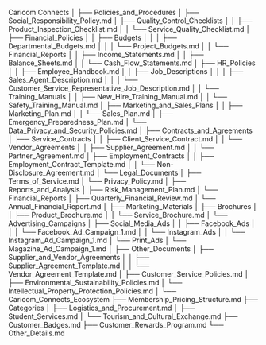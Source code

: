 Caricom Connects
│
├── Policies_and_Procedures
│ ├── Social_Responsibility_Policy.md
│ ├── Quality_Control_Checklists
│ │ ├── Product_Inspection_Checklist.md
│ │ └── Service_Quality_Checklist.md
│ ├── Financial_Policies
│ │ ├── Budgets
│ │ │ ├── Departmental_Budgets.md
│ │ │ └── Project_Budgets.md
│ │ └── Financial_Reports
│ │ ├── Income_Statements.md
│ │ ├── Balance_Sheets.md
│ │ └── Cash_Flow_Statements.md
│ ├── HR_Policies
│ │ ├── Employee_Handbook.md
│ │ ├── Job_Descriptions
│ │ │ ├── Sales_Agent_Description.md
│ │ │ └── Customer_Service_Representative_Job_Description.md
│ │ └── Training_Manuals
│ │ ├── New_Hire_Training_Manual.md
│ │ └── Safety_Training_Manual.md
│ ├── Marketing_and_Sales_Plans
│ │ ├── Marketing_Plan.md
│ │ └── Sales_Plan.md
│ ├── Emergency_Preparedness_Plan.md
│ └── Data_Privacy_and_Security_Policies.md
│
├── Contracts_and_Agreements
│ ├── Service_Contracts
│ │ ├── Client_Service_Contract.md
│ │ └── Vendor_Agreements
│ │ ├── Supplier_Agreement.md
│ │ └── Partner_Agreement.md
│ ├── Employment_Contracts
│ │ ├── Employment_Contract_Template.md
│ │ └── Non-Disclosure_Agreement.md
│ └── Legal_Documents
│ ├── Terms_of_Service.md
│ └── Privacy_Policy.md
│
├── Reports_and_Analysis
│ ├── Risk_Management_Plan.md
│ └── Financial_Reports
│ ├── Quarterly_Financial_Review.md
│ └── Annual_Financial_Report.md
│
├── Marketing_Materials
│ ├── Brochures
│ │ ├── Product_Brochure.md
│ │ └── Service_Brochure.md
│ └── Advertising_Campaigns
│ ├── Social_Media_Ads
│ │ ├── Facebook_Ads
│ │ │ └── Facebook_Ad_Campaign_1.md
│ │ └── Instagram_Ads
│ │ └── Instagram_Ad_Campaign_1.md
│ └── Print_Ads
│ └── Magazine_Ad_Campaign_1.md
│
├── Other_Documents
│ ├── Supplier_and_Vendor_Agreements
│ │ ├── Supplier_Agreement_Template.md
│ │ └── Vendor_Agreement_Template.md
│ ├── Customer_Service_Policies.md
│ ├── Environmental_Sustainability_Policies.md
│ └── Intellectual_Property_Protection_Policies.md
│
└── Caricom_Connects_Ecosystem
├── Membership_Pricing_Structure.md
├── Categories
│ ├── Logistics_and_Procurement.md
│ ├── Student_Services.md
│ └── Tourism_and_Cultural_Exchange.md
├── Customer_Badges.md
├── Customer_Rewards_Program.md
└── Other_Details.md
